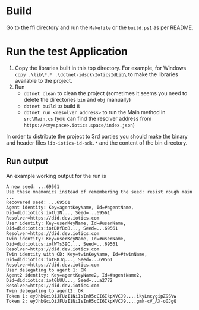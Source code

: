 # Build

Go to the ffi directory and run the `Makefile` or the `build.ps1` as per README.

# Run the test Application

1. Copy the libraries built in this top directory. For example, for Windows `copy .\lib\*.* .\dotnet-idsdk\IoticsIdLib\` to make the libraries available to the project.  
2. Run
    - `dotnet clean` to clean the project (sometimes it seems you need to delete the directories `bin` and `obj` manually)
    - `dotnet build` to build it
    - `dotnet run <resolver address>` to run the Main method in `src\Main.cs` (you can find the resolver address from `https://<myspace>.iotics.space/index.json`)

In order to distribute the project to 3rd parties you should make the binary and header files `lib-iotics-id-sdk.*` and the content of the bin directory.

## Run output

An example working output for the run is 

    A new seed: ...69561
    Use these mnemonics instead of remembering the seed: resist rough main ...
    Recovered seed: ...69561
    Agent identity: Key=agentKeyName, Id=#agentName, Did=did:iotics:iotU1N..., Seed=...69561 Resolver=https://did.dev.iotics.com
    User identity: Key=userKeyName, Id=#userName, Did=did:iotics:iotDRfBoB..., Seed=...69561 Resolver=https://did.dev.iotics.com
    Twin identity: Key=userKeyName, Id=#userName, Did=did:iotics:iotWTs39C..., Seed=...69561 Resolver=https://did.dev.iotics.com
    Twin identity with CD: Key=twinKeyName, Id=#twinName, Did=did:iotics:iotB8Jq..., Seed=...69561 Resolver=https://did.dev.iotics.com
    User delegating to agent 1: OK
    Agent2 identity: Key=agentKeyName2, Id=#agentName2, Did=did:iotics:iotGbUU..., Seed=...a2772 Resolver=https://did.dev.iotics.com
    Twin delegating to agent2: OK
    Token 1: eyJhbGciOiJFUzI1NiIsInR5cCI6IkpXVCJ9....ikyLncygipZ9SVw
    Token 2: eyJhbGciOiJFUzI1NiIsInR5cCI6IkpXVCJ9....gmk-cV_AX-oGJgQ
